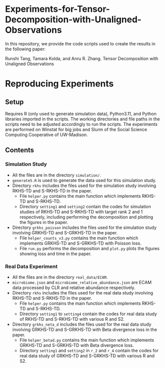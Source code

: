 # Experiments-for-Tensor-Decomposition-with-Unaligned-Observations

In this repository, we provide the code scripts used to create the results in the following paper: 

Runshi Tang, Tamara Kolda, and Anru R. Zhang. Tensor Decomposition with Unaligned Observations

# Reproducing Experiments

## Setup

Requires R (only used to generate simulation data), Python3.11, and Python libraries imported in the scripts. 
The working directories and file paths in the scripts need to be adjusted accordingly to run the scripts. 
The experiments are performed on Winstat for big jobs and Slurm of the Social Science Computing Cooperative of UW-Madison. 

## Contents

### Simulation Study

* All the files are in the directory `simulation/`. 
* `generate5.R` is used to generate the data used for this simulation study. 
* Directory `rkhs` includes the files used for the simulation study involving RKHS-TD and S-RKHS-TD in the paper.
  - File `helper.py` contains the main function which implements RKHS-TD and S-RKHS-TD.
  - Directory `setting1` and `setting2` contain the codes for simulation studies of RKHS-TD and S-RKHS-TD with target rank 2 and 1 respectively, including performing the decomposition and plotting the figures in the paper. 
* Directory `grkhs_poisson` includes the files used for the simulation study involving GRKHS-TD and S-GRKHS-TD in the paper.
  - File `helper_counts_v3.py` contains the main function which implements GRKHS-TD and S-GRKHS-TD with Poisson loss.
  - File `run.py` performs the decomposition and `plot.py` plots the figures showing loss and time in the paper.

### Real Data Experiment

* All the files are in the directory `real_data/ECAM`.
* `microbiome.json` and `microbiome_relative_abundance.json` are ECAM data processed by CLR and relative abundance respectively.
* Directory `rkhs` includes the files used for the real data study involving RKHS-TD and S-RKHS-TD in the paper.
  - File `helper.py` contains the main function which implements RKHS-TD and S-RKHS-TD.
  - Directory `setting1` to `setting4` contain the codes for real data study of RKHS-TD and S-RKHS-TD with various R and S2.
* Directory `grkhs_neta_d` includes the files used for the real data study involving GRKHS-TD and S-GRKHS-TD with Beta divergence loss in the paper.
  - File `helper_betad.py` contains the main function which implements GRKHS-TD and S-GRKHS-TD with Beta divergence loss.
  - Directory `setting1` and `setting2` in `r_2` and `r_4` contain the codes for real data study of GRKHS-TD and S-GRKHS-TD with various R and S2.










